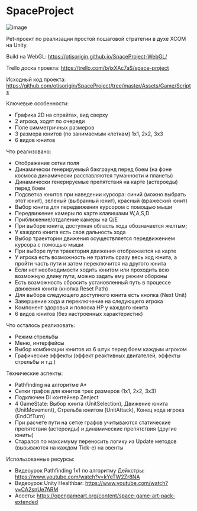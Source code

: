 # SpaceProject

![image](https://user-images.githubusercontent.com/29784234/132104531-22b2cd26-48f0-43be-8c25-62dfcc75f552.png)

Pet-проект по реализации простой пошаговой стратегии в духе XCOM на Unity.

Build на WebGL: https://otisorigin.github.io/SpaceProject-WebGL/

Trello доска проекта: https://trello.com/b/jxXAc7aS/space-project

Исходный код проекта: https://github.com/otisorigin/SpaceProject/tree/master/Assets/Game/Scripts

Ключевые особенности:
 - Графика 2D на спрайтах, вид сверху
 - 2 игрока, ходят по очереди
 - Поле симметричных размеров
 - 3 размера юнитов (по занимаемым клеткам) 1х1, 2х2, 3х3
 - 6 видов юнитов
 
Что реализовано: 
   - Отображение сетки поля
   - Динамически генерируемый бэкграунд перед боем (на фоне космоса динамически расставляются туманности и планеты)
   - Динамически генерируемые препятствия на карте (астероеды) перед боем
   - Подсветка юнитов при наведении курсора: синий (можно выбрать этот юнит), зеленый (выбранный юнит), красный (вражеский юнит)
   - Выбор юнита для передвижения курсором с помощью мыши
   - Передвижение камеры по карте клавишами W,A,S,D
   - Приближение/отдаление камеры на Q/E
   - При выборе юнита, доступная область хода обозначается желтым;
   - У каждого юнита есть своя дальность хода
   - Выбор траектории движения осуществляется передвижением курсора с помощью мыши
   - При выборе пути траектория движения отображается на карте
   - У игрока есть возможность не тратить сразу весь ход юнита, а пройти часть пути и затем переключится на другого юнита
   - Если нет необходимости ходить юнитом или проходить всю возможную длину пути, можно задать ему режим обороны
   - Есть возможность сбросить установленный путь в процессе движения юнита (кнопка Reset Path)
   - Для выбора следующего доступного юнита есть кнопка (Next Unit)
   - Завершение хода и переключение на следующего игрока
   - Компонент здоровья и полоска HP у каждого юнита
   - 6 видов юнитов (без настроенных характеристик)

Что осталось реализовать:
   - Режим стрельбы
   - Меню, интерфейсы
   - Выбор комбинации юнитов из 6 штук перед боем каждым игроком
   - Графические эффекты (эффект реактивных двигателей, эффекты стрельбы и т.д.)
 
 Технические аспекты:
 - Pathfinding на алгоритме A*
 - Сетки графов для юнитов трех размеров (1х1, 2х2, 3х3)
 - Подключен DI контейнер Zenject
 - 4 GameState: Выбор юнита (UnitSelection), Движение юнита (UnitMovement), Стрельба юнитом (UnitAttack), Конец хода игрока (EndOfTurn)
 - При расчете пути на сетке графов учитываются статические препятствия (астероиды) и динамические препятствия (другие юниты)
 - Старался по максимуму переносить логику из Update методов (вызываются на каждом Tick-е) на эвенты

Использованные ресурсы:
 - Видеоурок Pathfinding 1x1 по алгоритму Дейкстры: https://www.youtube.com/watch?v=kYeTW2Zr8NA
 - Видеоурок Unity Healthbar: https://www.youtube.com/watch?v=CA2snUe7ARM
 - Ассеты: https://opengameart.org/content/space-game-art-pack-extended
 
